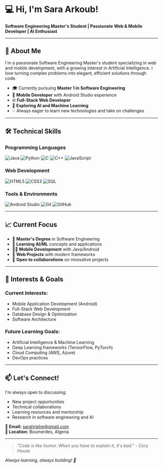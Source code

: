 # 💻 Hi, I'm Sara Arkoub!  
**Software Engineering Master's Student | Passionate Web & Mobile Developer | AI Enthusiast**

---

## 🚀 About Me

I'm a passionate Software Engineering Master's student specializing in web and mobile development, with a growing interest in Artificial Intelligence. I love turning complex problems into elegant, efficient solutions through code.

- 🎓 Currently pursuing **Master 1 in Software Engineering**
- 📱 **Mobile Developer** with Android Studio experience
- 🌐 **Full-Stack Web Developer** 
- 🤖 **Exploring AI and Machine Learning**
- 💡 Always eager to learn new technologies and take on challenges

---

## 🛠 Technical Skills

### **Programming Languages**
![Java](https://img.shields.io/badge/Java-ED8B00?style=for-the-badge&logo=java&logoColor=white)
![Python](https://img.shields.io/badge/Python-3776AB?style=for-the-badge&logo=python&logoColor=white)
![C](https://img.shields.io/badge/C-00599C?style=for-the-badge&logo=c&logoColor=white)
![C++](https://img.shields.io/badge/C++-00599C?style=for-the-badge&logo=c%2B%2B&logoColor=white)
![JavaScript](https://img.shields.io/badge/JavaScript-F7DF1E?style=for-the-badge&logo=javascript&logoColor=black)

### **Web Development**
![HTML5](https://img.shields.io/badge/HTML5-E34F26?style=for-the-badge&logo=html5&logoColor=white)
![CSS3](https://img.shields.io/badge/CSS3-1572B6?style=for-the-badge&logo=css3&logoColor=white)
![SQL](https://img.shields.io/badge/SQL-4479A1?style=for-the-badge&logo=mysql&logoColor=white)

### **Tools & Environments**
![Android Studio](https://img.shields.io/badge/Android_Studio-3DDC84?style=for-the-badge&logo=android-studio&logoColor=white)
![Git](https://img.shields.io/badge/Git-F05032?style=for-the-badge&logo=git&logoColor=white)
![GitHub](https://img.shields.io/badge/GitHub-100000?style=for-the-badge&logo=github&logoColor=white)

---

## 📈 Current Focus

- 🔭 **Master's Degree** in Software Engineering
- 🌱 **Learning AI/ML** concepts and applications
- 👨‍💻 **Mobile Development** with Java/Android
- 💼 **Web Projects** with modern frameworks
- 🚀 **Open to collaborations** on innovative projects

---

## 🎯 Interests & Goals

### **Current Interests:**
- Mobile Application Development (Android)
- Full-Stack Web Development
- Database Design & Optimization
- Software Architecture

### **Future Learning Goals:**
- Artificial Intelligence & Machine Learning
- Deep Learning frameworks (TensorFlow, PyTorch)
- Cloud Computing (AWS, Azure)
- DevOps practices

---

## 📫 Let's Connect!

I'm always open to discussing:
- New project opportunities
- Technical collaborations
- Learning resources and mentorship
- Research in software engineering and AI

**📧 Email:** sarahriehe@gmail.com  
**📍 Location:** Boumerdes, Algeria

---


> *"Code is like humor. When you have to explain it, it's bad." - Cory House*

*Always learning, always building! 🚀*
